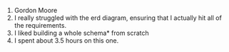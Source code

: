 1. Gordon Moore
2. I really struggled with the erd diagram, ensuring that I actually hit all of the requirements.
3. I liked building a whole schema* from scratch
4. I spent about 3.5 hours on this one.
